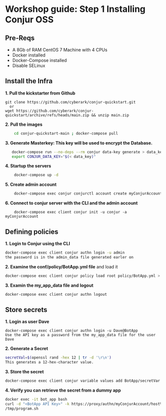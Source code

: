 # Workshop guide: __Step 1__ Installing Conjur OSS



## Pre-Reqs

- A 8Gb of RAM CentOS 7 Machine with 4 CPUs
- Docker installed
- Docker-Compose installed
- Disable SELinux

## Install the Infra

**1. Pull the kickstarter from Github**

    git clone https://github.com/cyberark/conjur-quickstart.git  
      or  
    wget https://github.com/cyberark/conjur-quickstart/archive/refs/heads/main.zip && unzip main.zip


**2. Pull the images**
```Bash
    cd conjur-quickstart-main ; docker-compose pull
```
**3. Generate Masterkey: This key will be used to encrypt the Database.**

 ```Bash
    docker-compose run --no-deps --rm conjur data-key generate > data_key
    export CONJUR_DATA_KEY="$(< data_key)"
```
**4. Startup the servers**
```Bash
    docker-compose up -d
```
**5. Create admin account**
```Bash
    docker-compose exec conjur conjurctl account create myConjurAccount > admin_data
```
**6. Connect to conjur server with the CLI and the admin account**
```
    docker-compose exec client conjur init -u conjur -a myConjurAccount
```

## Defining policies

**1. Login to Conjur using the CLI**
```Bash
docker-compose exec client conjur authn login -u admin
the password is in the admin_data file generated earler on
```
**2. Examine the conf/policy/BotApp.yml file** and load it
```Bash
docker-compose exec client conjur policy load root policy/BotApp.yml > my_app_data
```
**3. Examin the my_app_data file and logout**
```Bash
docker-compose exec client conjur authn logout
```
## Store secrets

**1. Login as user Dave**
```
docker-compose exec client conjur authn login -u Dave@BotApp
Use the API key as a password from the my_app_data file for the user Dave
```

**2. Generate a Secret**
```Bash
secretVal=$(openssl rand -hex 12 | tr -d '\r\n')
This generates a 12-hex-character value.
```

**3. Store the secret**
```Bash
docker-compose exec client conjur variable values add BotApp/secretVar ${secretVal}
```

**4. Verify you can retrieve the secret from a dummy app**
```Bash
docker exec -it bot_app bash
curl -d "<BotApp API Key>" -k https://proxy/authn/myConjurAccount/host%2FBotApp%2FmyDemoApp/authenticate > /tmp/conjur_token
/tmp/program.sh
```

